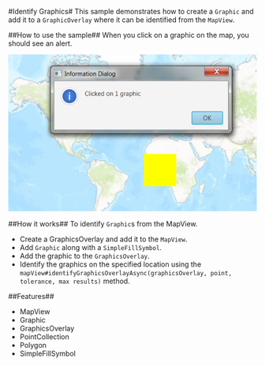 #Identify Graphics#
This sample demonstrates how to create a `Graphic` and add it to a `GraphicOverlay` where it can be identified from the `MapView`.

##How to use the sample##
When you click on a graphic on the map, you should see an alert.

![](IdentifyGraphics.png)

##How it works##
To identify `Graphic`s from the MapView.

- Create a GraphicsOverlay and add it to the `MapView`.
- Add `Graphic` along with a `SimpleFillSymbol`. 
- Add the graphic to the `GraphicsOverlay`. 
- Identify the graphics on the specified location using the `mapView#identifyGraphicsOverlayAsync(graphicsOverlay, point, tolerance, max results)` method.

##Features##
- MapView
- Graphic
- GraphicsOverlay
- PointCollection
- Polygon
- SimpleFillSymbol
